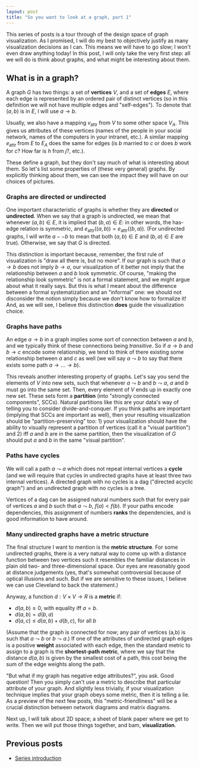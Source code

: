 ```yaml
---
layout: post
title: "So you want to look at a graph, part 1"
---
```


This series of posts is a tour through of the design space of graph
visualization. As I promised, I will do my best to objectively justify
as many visualization decisions as I can.  This means we will have to
go slow; I won't even draw anything today!  In this post, I will only
take the very first step: all we will do is think about graphs, and
what might be interesting about them.

## What is in a graph?

A graph $G$ has two things: a set of **vertices** $V$, and a set of
**edges** $E$, where each edge is represented by an ordered pair of
distinct vertices (so in this definition we will not have multiple
edges and "self-edges"). To denote that $(a, b)$ is in $E$, I will
use $a \to b$.

Usually, we also have a mapping $v_\text{attr}$ from
$V$ to some other space $V_A$. This gives us attributes of these
vertices (names of the people in your social network, names of the
computers in your intranet, etc.). A similar mapping $e_\text{attr}$
from $E$ to $E_A$ does the same for edges (is $b$ married to $c$ or
does $b$ work for $c$? How far is $h$ from $j$?, etc.).

These define a graph, but they don't say much of what is interesting
about them. So let's list some properties of (these very general)
graphs. By explicitly thinking about them, we can see the impact they
will have on our choices of pictures.

### Graphs are directed or undirected

One important characteristic of graphs is whether they are
**directed** or **undirected**. When we say that a graph is
undirected, we mean that whenever $(a,b) \in E$, it is implied
that $(b,a) \in E$: in other words, the has-edge relation is
symmetric, and $e_\textrm{attr}((a,b)) = e_\textrm{attr}((b,a))$. 
(For undirected graphs, I will write $a -- b$ to mean
that both $(a, b) \in E$ and $(b, a) \in E$ are true).  Otherwise, we
say that $G$ is directed. 

This distinction is important because, remember, the first rule of
visualization is "draw all there is, but no more". If our graph is
such that $a \to b$ does not imply $b \to a$, our visualization of it
better not imply that the relationship between $a$ and $b$
look symmetric. Of course, "making the relationship look symmetric"
is not a formal statement, and we might argue about what it
really says. But this is what I meant about the
difference between a formal systematization and an "informal" one:
we should not disconsider the notion simply because we don't know how
to formalize it! And, as we will see, I believe this distinction
**does** guide the visualization choice.


### Graphs have paths

An edge $a \to b$ in a graph implies some sort of connection between
$a$ and $b$, and we typically think of these connections being
*transitive*. So if $a \to b$ and $b \to c$ encode some
relationship, we tend to think of there existing some relationship
between $a$ and $c$ as well (we will say $a \leadsto b$ to say that
there exists some path $a \to \ldots \to b$).

This reveals another interesting property of graphs. Let's say you send
the elements of $V$ into new sets, such
that whenever $a \leadsto b$ and $b \leadsto a$, $a$ and
$b$ must go into the same set. Then, every element of $V$ ends up in exactly
one new set. These sets form a **partition** (into "strongly
connected components", SCCs). Natural partitions like this 
are your data's way of telling you to consider divide-and-conquer. If
you think paths are important (implying that SCCs are important as well), then
your resulting visualization should be "partition-preserving"
too: 1) your visualization should have the ability to visually
represent a partition of vertices (call it a "visual partition") and 
2) iff $a$ and $b$ are in the same partition, then the visualization 
of $G$ should put $a$ and $b$ in the same "visual partition".


### Paths have cycles

We will call a path $a \leadsto a$ which does not repeat internal
vertices a **cycle** (and we will require that cycles in undirected
graphs have at least three two internal vertices). A directed graph
with no cycles is a dag ("directed acyclic graph") and an undirected
graph with no cycles is a tree.

Vertices of a dag can be assigned natural numbers such that for every
pair of vertices $a$ and $b$ such that $a \leadsto b$, $f(a) < f(b)$. If your paths encode
dependencies, this assignment of numbers **ranks** the
dependencies, and is good information to have around.


### Many undirected graphs have a metric structure

The final structure I want to mention is the **metric
structure**. For some undirected graphs, there is a very natural way to
come up with a distance function between two vertices such it
resembles the familiar distances in plain old
two- and three-dimensional space. Our eyes are reasonably good at
distance judgements (yes, that's somewhat controversial because of
optical illusions and such. But if we are sensitive to these issues, I
believe we can use Cleveland to back the statement.)

Anyway, a function $d: V \times V \to R$ is a **metric** if:

* $d(a, b) \ge 0$, with equality iff $a = b$.
* $d(a, b) = d(b, a)$
* $d(a, c) \le d(a, b) + d(b, c)$, for all $b$

(Assume that the graph is connected for now; any pair of vertices
(a,b) is such that $a \leadsto b$ or $b \leadsto a$.) If one of the
attributes of undirected graph edges is a positive **weight**
associated with each edge, then the standard metric to assign to a
graph is the **shortest-path metric**, where we say that the
distance $d(a, b)$ is given by the smallest cost of a path, this cost
being the sum of the edge weights along the path.

"But what if my graph has negative edge attributes?", you ask. Good
question!  Then you simply can't use a metric to describe that
particular attribute of your graph. And slightly less trivially, if your
visualization technique implies that your graph obeys some metric, then
it is telling a lie. As a preview of the next few posts, this
"metric-friendliness" will be a crucial distinction between network
diagrams and matrix diagrams.

Next up, I will talk about 2D space; a sheet of blank paper where we
get to write. Then we will put those things together, and bam,
**visualization**.

## Previous posts

* [Series introduction](http://cscheid.net/blog/so_you_want_to_look_at_a_graph)
